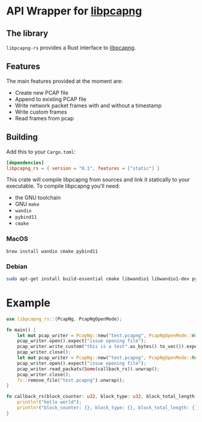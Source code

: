 # API Wrapper for [libpcapng](https://github.com/stricaud/libpcapng)

## The library
`libpcapng-rs` provides a Rust interface to [libpcapng](https://github.com/stricaud/libpcapng).

## Features

The main features provided at the moment are:

- Create new PCAP file
- Append to existing PCAP file
- Write network packet frames with and without a timestamp
- Write custom frames
- Read frames from pcap

## Building

Add this to your `Cargo.toml`:

```toml
[dependencies]
libpcapng_rs = { version = "0.1", features = ["static"] }
```

This crate will compile libpcapng from sources and link it statically to
your executable. To compile libpcapng you'll need:

* the GNU toolchain
* GNU `make`
* `wandio`
* `pybind11`
* `cmake`

### MacOS
```
brew install wandio cmake pybind11
```

### Debian
```bash
sudo apt-get install build-essential cmake libwandio1 libwandio1-dev pybind11-dev python3-pybind11
```


# Example

```rust
use libpcapng_rs::{PcapNg, PcapNgOpenMode};

fn main() {
    let mut pcap_writer = PcapNg::new("test.pcapng", PcapNgOpenMode::Write);
    pcap_writer.open().expect("issue opening file");
    pcap_writer.write_custom("this is a test".as_bytes().to_vec()).expect("issue writing custom frame");
    pcap_writer.close();
    let mut pcap_writer = PcapNg::new("test.pcapng", PcapNgOpenMode::Read);
    pcap_writer.open().expect("issue opening file");
    pcap_writer.read_packats(Some(callback_rs)).unwrap();
    pcap_writer.close();
    fs::remove_file("test.pcapng").unwrap();
}

fn callback_rs(block_counter: u32, block_type: u32, block_total_length: u32, bytes: Vec<u8>) {
    println!("hello world");
    println!("block_counter: {}, block_type: {}, block_total_length: {} bytes {:02X?}", block_counter, block_type, block_total_length, bytes);
}
```